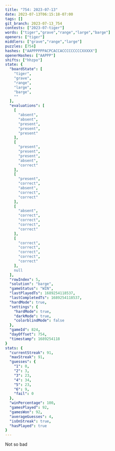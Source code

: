 ```yaml
---
title: "754: 2023-07-13"
date: 2023-07-13T06:15:18-07:00
tags: []
git_branch: 2023-07-13_754
contests: ["2023-07-tiger"]
words: ["tiger","grave","range","large","barge"]
openers: ["tiger"]
middlers: ["grave","range","large"]
puzzles: [754]
hashes: ["AAPPPPPPACPCACCACCCCCCCCCXXXXX"]
openerHashes: ["AAPPP"]
shifts: ["hhzpo"]
state: {
  "boardState": [
    "tiger",
    "grave",
    "range",
    "large",
    "barge",
    ""
  ],
  "evaluations": [
    [
      "absent",
      "absent",
      "present",
      "present",
      "present"
    ],
    [
      "present",
      "present",
      "present",
      "absent",
      "correct"
    ],
    [
      "present",
      "correct",
      "absent",
      "correct",
      "correct"
    ],
    [
      "absent",
      "correct",
      "correct",
      "correct",
      "correct"
    ],
    [
      "correct",
      "correct",
      "correct",
      "correct",
      "correct"
    ],
    null
  ],
  "rowIndex": 5,
  "solution": "barge",
  "gameStatus": "WIN",
  "lastPlayedTs": 1689254118537,
  "lastCompletedTs": 1689254118537,
  "hardMode": true,
  "settings": {
    "hardMode": true,
    "darkMode": true,
    "colorblindMode": false
  },
  "gameId": 824,
  "dayOffset": 754,
  "timestamp": 1689254118
}
stats: {
  "currentStreak": 91,
  "maxStreak": 91,
  "guesses": {
    "1": 0,
    "2": 3,
    "3": 23,
    "4": 34,
    "5": 23,
    "6": 9,
    "fail": 0
  },
  "winPercentage": 100,
  "gamesPlayed": 92,
  "gamesWon": 92,
  "averageGuesses": 4,
  "isOnStreak": true,
  "hasPlayed": true
}
---
```

<!-- more -->
Not so bad
